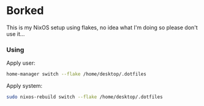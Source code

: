 # Borked

This is my NixOS setup using flakes, no idea what I'm doing so please don't use it...

### Using
Apply user:
```sh
home-manager switch --flake /home/desktop/.dotfiles
```

Apply system:
```sh
sudo nixos-rebuild switch --flake /home/desktop/.dotfiles
```
